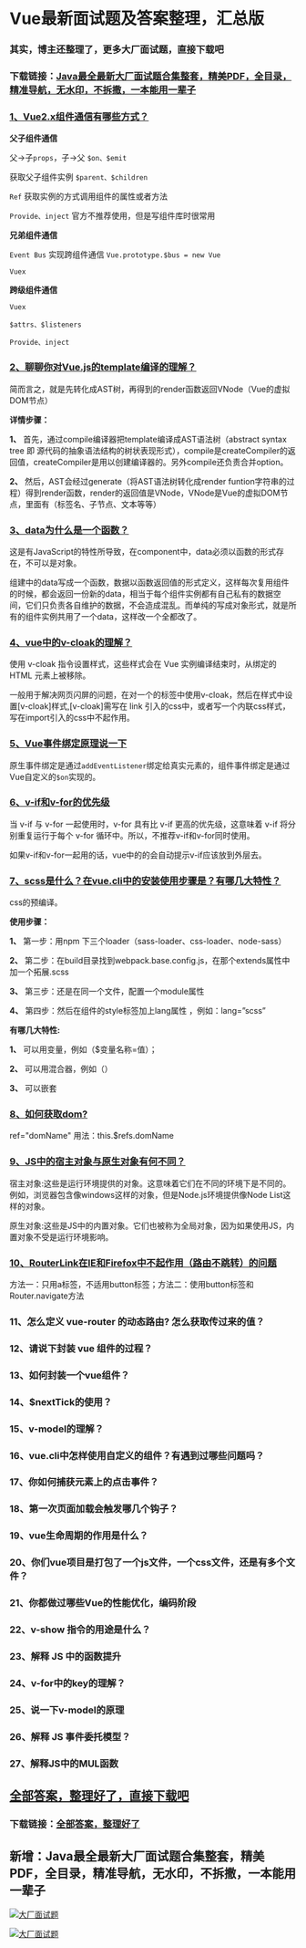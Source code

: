 # Vue最新面试题及答案整理，汇总版

### 其实，博主还整理了，更多大厂面试题，直接下载吧

### 下载链接：[Java最全最新大厂面试题合集整套，精美PDF，全目录，精准导航，无水印，不拆撒，一本能用一辈子](https://github.com/liantengda/JavaEngineerBooks/blob/master/docs/index.md)



### [1、Vue2.x组件通信有哪些方式？](https://github.com/liantengda/JavaEngineerBooks/blob/master/docs/Vue/Vue最新面试题及答案整理，汇总版.md#1vue2x组件通信有哪些方式)  


**父子组件通信**

父->子`props`，子->父 `$on、$emit`

获取父子组件实例 `$parent、$children`

`Ref` 获取实例的方式调用组件的属性或者方法

`Provide、inject` 官方不推荐使用，但是写组件库时很常用

**兄弟组件通信**

`Event Bus` 实现跨组件通信 `Vue.prototype.$bus = new Vue`

`Vuex`

**跨级组件通信**

`Vuex`

`$attrs、$listeners`

`Provide、inject`


### [2、聊聊你对Vue.js的template编译的理解？](https://github.com/liantengda/JavaEngineerBooks/blob/master/docs/Vue/Vue最新面试题及答案整理，汇总版.md#2聊聊你对vuejs的template编译的理解)  


简而言之，就是先转化成AST树，再得到的render函数返回VNode（Vue的虚拟DOM节点）

**详情步骤：**

**1、** 首先，通过compile编译器把template编译成AST语法树（abstract syntax tree 即 源代码的抽象语法结构的树状表现形式），compile是createCompiler的返回值，createCompiler是用以创建编译器的。另外compile还负责合并option。

**2、** 然后，AST会经过generate（将AST语法树转化成render funtion字符串的过程）得到render函数，render的返回值是VNode，VNode是Vue的虚拟DOM节点，里面有（标签名、子节点、文本等等）


### [3、data为什么是一个函数？](https://github.com/liantengda/JavaEngineerBooks/blob/master/docs/Vue/Vue最新面试题及答案整理，汇总版.md#3data为什么是一个函数)  


这是有JavaScript的特性所导致，在component中，data必须以函数的形式存在，不可以是对象。

组建中的data写成一个函数，数据以函数返回值的形式定义，这样每次复用组件的时候，都会返回一份新的data，相当于每个组件实例都有自己私有的数据空间，它们只负责各自维护的数据，不会造成混乱。而单纯的写成对象形式，就是所有的组件实例共用了一个data，这样改一个全都改了。


### [4、vue中的v-cloak的理解？](https://github.com/liantengda/JavaEngineerBooks/blob/master/docs/Vue/Vue最新面试题及答案整理，汇总版.md#4vue中的v-cloak的理解)  


使用 v-cloak 指令设置样式，这些样式会在 Vue 实例编译结束时，从绑定的 HTML 元素上被移除。

一般用于解决网页闪屏的问题，在对一个的标签中使用v-cloak，然后在样式中设置[v-cloak]样式,[v-cloak]需写在 link 引入的css中，或者写一个内联css样式，写在import引入的css中不起作用。


### [5、Vue事件绑定原理说一下](https://github.com/liantengda/JavaEngineerBooks/blob/master/docs/Vue/Vue最新面试题及答案整理，汇总版.md#5vue事件绑定原理说一下)  


原生事件绑定是通过`addEventListener`绑定给真实元素的，组件事件绑定是通过Vue自定义的`$on`实现的。


### [6、v-if和v-for的优先级](https://github.com/liantengda/JavaEngineerBooks/blob/master/docs/Vue/Vue最新面试题及答案整理，汇总版.md#6v-if和v-for的优先级)  


当 v-if 与 v-for 一起使用时，v-for 具有比 v-if 更高的优先级，这意味着 v-if 将分别重复运行于每个 v-for 循环中。所以，不推荐v-if和v-for同时使用。

如果v-if和v-for一起用的话，vue中的的会自动提示v-if应该放到外层去。


### [7、scss是什么？在vue.cli中的安装使用步骤是？有哪几大特性？](https://github.com/liantengda/JavaEngineerBooks/blob/master/docs/Vue/Vue最新面试题及答案整理，汇总版.md#7scss是什么在vuecli中的安装使用步骤是有哪几大特性)  


css的预编译。

**使用步骤：**

**1、** 第一步：用npm 下三个loader（sass-loader、css-loader、node-sass）

**2、** 第二步：在build目录找到webpack.base.config.js，在那个extends属性中加一个拓展.scss

**3、** 第三步：还是在同一个文件，配置一个module属性

**4、** 第四步：然后在组件的style标签加上lang属性 ，例如：lang=”scss”

**有哪几大特性:**

**1、** 可以用变量，例如（$变量名称=值）；

**2、** 可以用混合器，例如（）

**3、** 可以嵌套


### [8、如何获取dom?](https://github.com/liantengda/JavaEngineerBooks/blob/master/docs/Vue/Vue最新面试题及答案整理，汇总版.md#8如何获取dom)  


ref="domName" 用法：this.$refs.domName


### [9、JS中的宿主对象与原生对象有何不同？](https://github.com/liantengda/JavaEngineerBooks/blob/master/docs/Vue/Vue最新面试题及答案整理，汇总版.md#9js中的宿主对象与原生对象有何不同)  


宿主对象:这些是运行环境提供的对象。这意味着它们在不同的环境下是不同的。例如，浏览器包含像windows这样的对象，但是Node.js环境提供像Node List这样的对象。

原生对象:这些是JS中的内置对象。它们也被称为全局对象，因为如果使用JS，内置对象不受是运行环境影响。


### [10、RouterLink在IE和Firefox中不起作用（路由不跳转）的问题](https://github.com/liantengda/JavaEngineerBooks/blob/master/docs/Vue/Vue最新面试题及答案整理，汇总版.md#10routerlink在ie和firefox中不起作用路由不跳转的问题)  


方法一：只用a标签，不适用button标签；方法二：使用button标签和Router.navigate方法


### 11、怎么定义 vue-router 的动态路由? 怎么获取传过来的值？
### 12、请说下封装 vue 组件的过程？
### 13、如何封装一个vue组件？
### 14、$nextTick的使用？
### 15、v-model的理解？
### 16、vue.cli中怎样使用自定义的组件？有遇到过哪些问题吗？
### 17、你如何捕获元素上的点击事件？
### 18、第一次页面加载会触发哪几个钩子？
### 19、vue生命周期的作用是什么？
### 20、你们vue项目是打包了一个js文件，一个css文件，还是有多个文件？
### 21、你都做过哪些Vue的性能优化，编码阶段
### 22、v-show 指令的用途是什么？
### 23、解释 JS 中的函数提升
### 24、v-for中的key的理解？
### 25、说一下v-model的原理
### 26、解释 JS 事件委托模型？
### 27、解释JS中的MUL函数




## [全部答案，整理好了，直接下载吧](https://github.com/liantengda/JavaEngineerBooks/blob/master/docs/daan.md)

### 下载链接：[全部答案，整理好了](https://github.com/liantengda/JavaEngineerBooks/blob/master/docs/daan.md)




## 新增：Java最全最新大厂面试题合集整套，精美PDF，全目录，精准导航，无水印，不拆撒，一本能用一辈子

[![大厂面试题](http://shasengbufa.com/1.jpg "叶子创业记")](http://shasengbufa.com/wechat.jpg "叶子创业记")

[![大厂面试题](http://shasengbufa.com/wechat.jpg "叶子创业记")](http://shasengbufa.com/wechat.jpg "叶子创业记")

